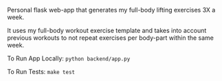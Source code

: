 Personal flask web-app that generates my full-body lifting exercises 3X a week. 

It uses my full-body workout exercise template and takes into account previous workouts to not repeat exercises per body-part within the same week.

To Run App Locally: `python backend/app.py`

To Run Tests: `make test`
